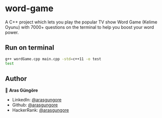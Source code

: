 # word-game
A C++ project which lets you play the popular TV show Word Game (Kelime Oyunu) with 7000+ questions on the terminal to help you boost your word power.

## Run on terminal

```sh
g++ wordGame.cpp main.cpp -std=c++11 -o test
test
```

## Author

👤 **Aras Güngöre**

* LinkedIn: [@arasgungore](https://www.linkedin.com/in/arasgungore)
* Github: [@arasgungore](https://github.com/arasgungore)
* HackerRank: [@arasgungore](https://www.hackerrank.com/arasgungore)
